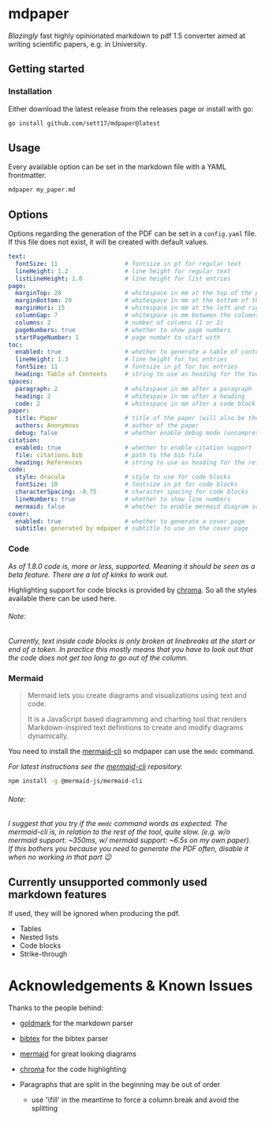 # mdpaper

*Blazingly* fast highly opinionated markdown to pdf 1.5 converter aimed at writing scientific papers, e.g. in University.

## Getting started

### Installation

Either download the latest release from the releases page or install with go:

```bash
go install github.com/sett17/mdpaper@latest
```

## Usage

Every available option can be set in the markdown file with a YAML frontmatter.

```bash
mdpaper my_paper.md
```

## Options

Options regarding the generation of the PDF can be set in a `config.yaml` file. If this file does not exist, it will be created with default values.

```yaml
text:
  fontSize: 11                   # fontsize in pt for regular text
  lineHeight: 1.2                # line height for regular text
  listLineHeight: 1.0            # line height for list entries
page:
  marginTop: 20                  # whitespace in mm at the top of the page
  marginBottom: 20               # whitespace in mm at the bottom of the page
  marginHori: 15                 # whitespace in mm at the left and right of the page
  columnGap: 7                   # whitespace in mm between the columns
  columns: 2                     # number of columns (1 or 2)
  pageNumbers: true              # whether to show page numbers
  startPageNumber: 1             # page number to start with
toc:
  enabled: true                  # whether to generate a table of contents
  lineHeight: 1.3                # line height for toc entries
  fontSize: 11                   # fontsize in pt for toc entries
  heading: Table of Contents     # string to use as heading for the toc
spaces:
  paragraph: 2                   # whitespace in mm after a paragraph
  heading: 2                     # whitespace in mm after a heading
  code: 2                        # whitespace in mm after a code block
paper:
  title: Paper                   # title of the paper (will also be the file name)
  authors: Anonymous             # author of the paper
  debug: false                   # whether enable debug mode (uncompressed pdf)
citation:
  enabled: true                  # whether to enable citation support
  file: citations.bib            # path to the bib file
  heading: References            # string to use as heading for the references
code:
  style: dracula                 # style to use for code blocks
  fontSize: 10                   # fontsize in pt for code blocks
  characterSpacing: -0.75        # character spacing for code blocks
  lineNumbers: true              # whether to show line numbers
  mermaid: false                 # whether to enable mermaid diagram support
cover:
  enabled: true                  # whether to generate a cover page
  subtitle: generated by mdpaper # subtitle to use on the cover page
```

### Code

*As of 1.8.0 code is, more or less, supported. Meaning it should be seen as a beta feature. There are a lot of kinks to work out.*

Highlighting support for code blocks is provided by [chroma](https://github.com/alecthomas/chroma). So all the styles available there can be used here.


###### Note:
_Currently, text inside code blocks is only broken at linebreaks at the start or end of a token. In practice this mostly means that you have to look out that the code does not get too long to go out of the column._

### Mermaid

> Mermaid lets you create diagrams and visualizations using text and code.
> 
> It is a JavaScript based diagramming and charting tool that renders Markdown-inspired text definitions to create and modify diagrams dynamically.

You need to install the [mermaid-cli](https://github.com/mermaid-js/mermaid-cli) so mdpaper can use the `mmdc` command.

*For latest instructions see the [mermaid-cli](https://github.com/mermaid-js/mermaid-cli) repository.*
```bash
npm install -g @mermaid-js/mermaid-cli
```

###### Note:

_I suggest that you try if the `mmdc` command words as expected. The mermaid-cli is, in relation to the rest of the tool, quite slow. (e.g. w/o mermaid support: ~350ms, w/ mermaid support: ~6.5s on my own paper). If this bothers you because you need to generate the PDF often, disable it when no working in that part 😉_

## Currently unsupported commonly used markdown features

If used, they will be ignored when producing the pdf.

- Tables
- Nested lists
- Code blocks
- Strike-through

# Acknowledgements & Known Issues

Thanks to the people behind:
- [goldmark](https://github.com/yuin/goldmark) for the markdown parser
- [bibtex](https://github.com/nickng/bibtex) for the bibtex parser
- [mermaid](https://github.com/mermaid-js/mermaid) for great looking diagrams
- [chroma](https://github.com/alecthomas/chroma) for the code highlighting


- Paragraphs that are split in the beginning may be out of order
  - use '\fill' in the meantime to force a column break and avoid the splitting
